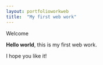 ```yaml
---
layout: portfolioworkweb
title:  "My first web work"
---
```


Welcome

**Hello world**, this is my first web work.

I hope you like it!
